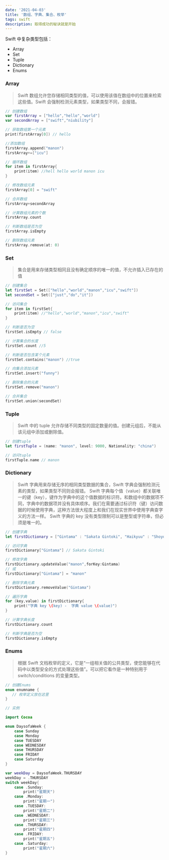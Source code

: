 ```yaml
---
date: '2021-04-03'
title: '数组、字典、集合、枚举'
tags: swift
description: 取得成功的秘诀就是开始
---
```


Swift 中复杂类型包括：

-   Array
-   Set
-   Tuple
-   Dictionary
-   Enums

### Array

> Swift 数组允许您存储相同类型的值，可以使用该值在数组中的位置来检索这些值。Swift 会强制检测元素类型，如果类型不同，会报错。

```swift
// 创建数组
var firstArray = ["hello","hello","world"]
var secondArray = ["swift","niubility"]

// 获取数组第一个元素
print(firstArray[0]) // hello

//添加数组
firstArray.append("manon")
firstArray+=["icu"]

// 循环数组
for item in firstArray{
	print(item) //hell hello world manon icu
}

// 修改数组元素
firstArray[0] = "swift"

// 合并数组
firstArray+secondArray

// 计算数组元素的个数
firstArray.count

// 判断数组是否为空
firstArray.isEmpty

// 删除数组元素
firstArray.remove(at: 0)
```

### Set

> 集合是用来存储类型相同且没有确定顺序的唯一的值，不允许插入已存在的值

```swift
// 创建集合
let firstSet = Set(["hello","world","manon","icu","swift"])
let secondSet = Set(["just","do","it"])

// 访问集合
for item in firstSet{
	print(item) //"hello","world","manon","icu","swift"
}

// 判断是否为空
firstSet.isEmpty // false

// 计算集合的长度
firstSet.count //5

// 判断是否包含某个元素
firstSet.contains("manon") //true

// 向集合添加元素
firstSet.insert("funny")

// 删除集合的元素
firstSet.remove("manon")

// 合并集合
firstSet.union(secondSet)
```

### Tuple

> Swift 中的 tuple 允许存储不同类型的固定数量的值。创建元组后，不能从该元组中添加或删除值。

```swift
// 创建tuple
let firstTuple = (name: "manon", level: 9000, Nationality: "china")

// 访问tuple
firstTuple.name // manon
```

### Dictionary

> Swift 字典用来存储无序的相同类型数据的集合，Swift 字典会强制检测元素的类型，如果类型不同则会报错。 Swift 字典每个值（value）都关联唯一的键（key），键作为字典中的这个值数据的标识符。和数组中的数据项不同，字典中的数据项并没有具体顺序。我们在需要通过标识符（键）访问数据的时候使用字典，这种方法很大程度上和我们在现实世界中使用字典查字义的方法一样。 Swift 字典的 key 没有类型限制可以是整型或字符串，但必须是唯一的。

```swift
// 创建字典
let firstDictionary = ["Gintama" : "Sakata Gintoki", "Haikyuu" : "Shoyo Hinata"]

// 访问字典
firstDictionary["Gintama"] // Sakata Gintoki

// 修改字典
firstDictionary.updateValue("manon",forKey:Gintama)
// 或
firstDictionary["Gintama"] = "manon"

// 删除字典元素
firstDictionary.removeValue("Gintama")

// 遍历字典
for (key,value) in firstDictionary{
	print("字典 key \(key) -  字典 value \(value)")
}

// 计算字典长度
firstDictionary.count

// 判断字典是否为空
firstDictionary.isEmpty
```

### Enums

> 根据 Swift 文档枚举的定义，它是“一组相关值的公共类型，使您能够在代码中以类型安全的方式处理这些值”。可以把它看作是一种特别用于 switch/conditions 的变量类型。

```swift
// 创建Enums
enum enumname {
   // 枚举定义放在这里
}

// 实例

import Cocoa

enum DaysofaWeek {
    case Sunday
    case Monday
    case TUESDAY
    case WEDNESDAY
    case THURSDAY
    case FRIDAY
    case Saturday
}

var weekDay = DaysofaWeek.THURSDAY
weekDay = .THURSDAY
switch weekDay{
	case .Sunday:
		print("星期天")
	case .Monday:
		print("星期一")
	case .TUESDAY:
		print("星期二")
	case .WEDNESDAY:
		print("星期三")
	case .THURSDAY:
		print("星期四")
	case .FRIDAY:
		print("星期五")
	case .Saturday:
		print("星期六")
}
```
